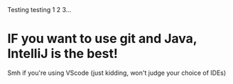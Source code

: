##
Testing testing 1 2 3...
##
# IF you want to use git and Java, IntelliJ is the best!
Smh if you're using VScode (just kidding, won't judge your choice of IDEs)
#

